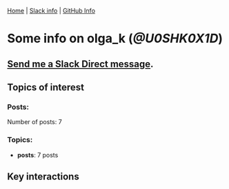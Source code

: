 [Home](https://kelu124.github.io/echommunity/) | [Slack info](https://kelu124.github.io/echommunity/) | [GitHub Info](https://kelu124.github.io/echommunity/github.html)

# Some info on __olga_k__ (_@U0SHK0X1D_)


## [Send me a Slack Direct message](https://echopen.slack.com/messages/@olga_k/).

## Topics of interest

### Posts: 

Number of posts: 7

### Topics:

* __posts__: 7 posts

## Key interactions 

